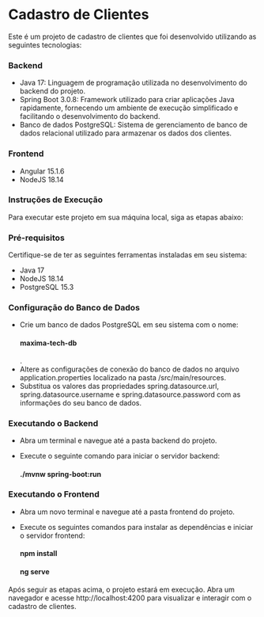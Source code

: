 # Cadastro de Clientes
Este é um projeto de cadastro de clientes que foi desenvolvido utilizando as seguintes tecnologias:

<h3>Backend</h3>

- Java 17: Linguagem de programação utilizada no desenvolvimento do backend do projeto.
- Spring Boot 3.0.8: Framework utilizado para criar aplicações Java rapidamente, fornecendo um ambiente de execução simplificado e facilitando o desenvolvimento do backend.
- Banco de dados PostgreSQL: Sistema de gerenciamento de banco de dados relacional utilizado para armazenar os dados dos clientes.

<h3>Frontend</h3>

- Angular 15.1.6
- NodeJS 18.14

<h3>Instruções de Execução</h3>

Para executar este projeto em sua máquina local, siga as etapas abaixo:

<h3>Pré-requisitos</h3>
Certifique-se de ter as seguintes ferramentas instaladas em seu sistema:

- Java 17
- NodeJS 18.14
- PostgreSQL 15.3

<h3>Configuração do Banco de Dados</h3>

- Crie um banco de dados PostgreSQL em seu sistema com o nome:<h4>maxima-tech-db</h4>.
- Altere as configurações de conexão do banco de dados no arquivo application.properties localizado na pasta /src/main/resources.
- Substitua os valores das propriedades spring.datasource.url, spring.datasource.username e spring.datasource.password com as informações do seu banco de dados.

<h3>Executando o Backend</h3>

- Abra um terminal e navegue até a pasta backend do projeto.
- Execute o seguinte comando para iniciar o servidor backend:

  <h4>./mvnw spring-boot:run</h4>

<h3>Executando o Frontend</h4>

- Abra um novo terminal e navegue até a pasta frontend do projeto.
- Execute os seguintes comandos para instalar as dependências e iniciar o servidor frontend:

  <h4>npm install</h4>
  <h4>ng serve</h4>

Após seguir as etapas acima, o projeto estará em execução. Abra um navegador e acesse http://localhost:4200 para visualizar e interagir com o cadastro de clientes.

